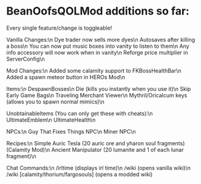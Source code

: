 # BeanOofsQOLMod additions so far:

Every single feature/change is toggleable!

Vanilla Changes:\n
Dye trader now sells more dyes\n
Autosaves after killing a boss\n
You can now put music boxes into vanity to listen to them\n
Any info accessory will now work when in vanity\n
Reforge price multiplier in ServerConfig\n

Mod Changes:\n
Added some calamity support to FKBossHealthBar\n
Added a spawn meteor button in HEROs Mod\n

Items:\n
DespawnBosses\n
Die (kills you instantly when you use it)\n
Skip Early Game Bags\n
Traveling Merchant Viewer\n
Mythril/Oricalcum keys (allows you to spawn normal mimics)\n

UnobtainableItems (You can only get these with cheats):\n
UltimateEmblem\n
UltimateHealth\n

NPCs:\n
Guy That Fixes Things NPC\n
Miner NPC\n

Recipes:\n
Simple Auric Tesla (20 auric ore and yharon soul fragments) (Calamity Mod)\n
Ancient Manipulator (20 lumanite and 1 of each lunar fragment)\n

Chat Commands:\n
/irltime (displays irl time)\n
/wiki (opens vanilla wiki)\n
/wiki [calamity/thorium/fargosouls] (opens a modded wiki)
